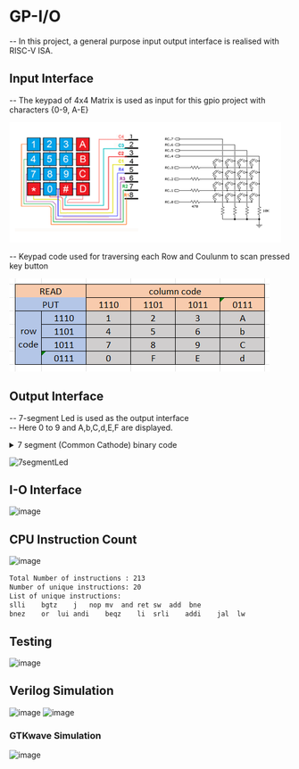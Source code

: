 # GP-I/O
-- In this project, a general purpose input output interface is realised with RISC-V ISA.
## Input Interface
-- The keypad of 4x4 Matrix is used as input for this gpio project with characters {0-9, A-E}

![image](https://github.com/AbrarShaikh/RISC-V-Design/blob/main/GPIO_Project/images/keybad.png)

-- Keypad code used for traversing each Row and Coulunm to scan pressed key button

![image](https://github.com/AbrarShaikh/RISC-V-Design/blob/main/GPIO_Project/images/keypadcode.png)

## Output Interface
-- 7-segment Led is used as the output interface\
-- Here 0 to 9 and A,b,C,d,E,F are displayed.

<details>
<summary>7 segment (Common Cathode) binary code</summary> 

| Data | Binary code | 
| --- | --- |
| 1 | 0110000 |
| 2 | 1101101 |
| 3 | 1111001 |
| 4 | 0110011 |
| 5 | 1011011 |
| 6 | 1011110 |
| 7 | 1110000 |
| 8 | 1111111 |
| 9 | 1110011 |
| 0 | 1111110 |
| A | 1110111 |
| b | 0011111 |
| C | 1001110 |
| d | 0111101 |
| E | 1001111 |
| F | 1000111 |
| - | 0000001 |
</details>

![7segmentLed](https://github.com/AbrarShaikh/RISC-V-Design/assets/34272376/363a366a-2613-469b-b1e0-812e617141e2)

## I-O Interface
![image](https://github.com/AbrarShaikh/RISC-V-Design/assets/34272376/772ea142-e755-4253-8b11-fb0c4377a142)

## CPU Instruction Count
![image](https://github.com/AbrarShaikh/RISC-V-Design/assets/34272376/be4f5485-7ff9-4670-803e-759f7b6031f2)

```
Total Number of instructions : 213
Number of unique instructions: 20
List of unique instructions:
slli	bgtz	j	nop	mv	and	ret	sw	add  bne	
bnez	or	lui	andi	beqz	li	srli	addi	jal  lw  
```
## Testing
![image](https://github.com/AbrarShaikh/RISC-V-Design/assets/34272376/190251b8-d72d-421d-908f-32c334b7bca9)

## Verilog Simulation
![image](https://github.com/AbrarShaikh/RISC-V-Design/assets/34272376/5ae83526-1897-4d85-84e9-0abe431b1ba8)
![image](https://github.com/AbrarShaikh/RISC-V-Design/assets/34272376/0ebf2d28-12d9-49fa-a781-dd3aa43090c1)
### GTKwave Simulation
![image](https://github.com/AbrarShaikh/RISC-V-Design/assets/34272376/59ee2710-5656-44d6-8d63-cb716faa4ed3)



